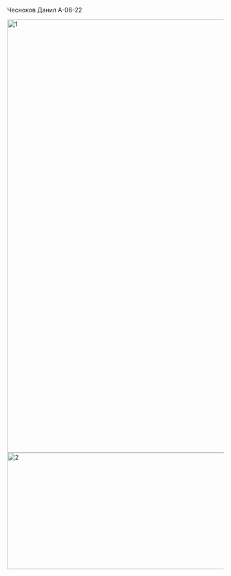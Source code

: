 Чесноков Данил А-06-22


<img width="1137" height="1007" alt="1" src="https://github.com/user-attachments/assets/7b64f30d-5232-4eea-bcf1-5bff024a744b" />
<img width="768" height="271" alt="2" src="https://github.com/user-attachments/assets/7392851c-a671-420b-84bd-b0139e40a6a4" />

